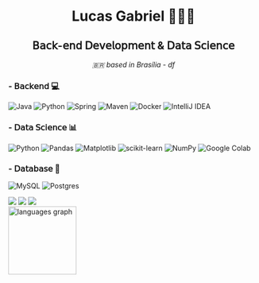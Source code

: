 
<h1 align="center"> Lucas Gabriel 👨🏻‍💻</h1>
<h2 align="center"> 𝖡𝖺𝖼𝗄-𝖾𝗇𝖽 𝖣𝖾𝗏𝖾𝗅𝗈𝗉𝗆𝖾𝗇𝗍 & 𝖣𝖺𝗍𝖺 𝖲𝖼𝗂𝖾𝗇𝖼𝖾</h2>
<p align="center">  
  <em>🇧🇷 based in Brasília - df</em>

<h3> - 𝖡𝖺𝖼𝗄𝖾𝗇𝖽 💻 </h3>

![Java](https://img.shields.io/badge/java-%231A1918.svg?style=for-the-badge&logo=openjdk&logoColor=white)
![Python](https://img.shields.io/badge/python-%231A1918?style=for-the-badge&logo=python&logoColor=ffdd54)
![Spring](https://img.shields.io/badge/spring-%231A1918.svg?style=for-the-badge&logo=spring&logoColor=white)
![Maven](https://img.shields.io/badge/apachemaven-%231A1918.svg?style=for-the-badge&logo=apachemaven&logoColor=white)
![Docker](https://img.shields.io/badge/docker-%231A1918.svg?style=for-the-badge&logo=docker&logoColor=white)
![IntelliJ IDEA](https://img.shields.io/badge/IntelliJIDEA-%231A1918.svg?style=for-the-badge&logo=intellij-idea&logoColor=white)


<h3> - 𝖣𝖺𝗍𝖺 𝖲𝖼𝗂𝖾𝗇𝖼𝖾 📊 </h3>

![Python](https://img.shields.io/badge/python-%231A1918?style=for-the-badge&logo=python&logoColor=ffdd54)
![Pandas](https://img.shields.io/badge/pandas-%231A1918.svg?style=for-the-badge&logo=pandas&logoColor=white)
![Matplotlib](https://img.shields.io/badge/Matplotlib-%231A1918.svg?style=for-the-badge&logo=Matplotlib&logoColor=black)
![scikit-learn](https://img.shields.io/badge/scikit--learn-%231A1918.svg?style=for-the-badge&logo=scikit-learn&logoColor=white)
![NumPy](https://img.shields.io/badge/numpy-%231A1918.svg?style=for-the-badge&logo=numpy&logoColor=white)
![Google Colab](https://img.shields.io/badge/Google%20Colab-%231A1918.svg?style=for-the-badge&logo=googlecolab&logoColor=white)


<h3> - 𝖣𝖺𝗍𝖺𝖻𝖺𝗌𝖾 💾 </h3>

 ![MySQL](https://img.shields.io/badge/mysql-%231A1918.svg?style=for-the-badge&logo=mysql&logoColor=white)
 ![Postgres](https://img.shields.io/badge/postgres-%231A1918.svg?style=for-the-badge&logo=postgresql&logoColor=white)

 </p>
<div>
<a href="https://www.instagram.com/lucasgcs._/" target="_blank"><img src="https://img.shields.io/badge/-Instagram-black?style=for-the-badge&logo=instagram&logoColor=white" target="_blank"></a>
<a href = "mailto:lucasgcsousa2005@gmail.com"><img src="https://img.shields.io/badge/Gmail-black?style=for-the-badge&logo=gmail&logoColor=white" target="_blank"></a>
<a href="https://www.linkedin.com/in/lucas-gabriel-9b254b309/" target="_blank"><img src="https://img.shields.io/badge/-LinkedIn-black?style=for-the-badge&logo=linkedin&logoColor=white" target="_blank"></a>   
</div>

<div align="left">
  <img src="https://github-readme-stats.vercel.app/api/top-langs?username=devlucasl&locale=en&hide_title=false&layout=compact&card_width=320&langs_count=3&theme=vision-friendly-dark&hide_border=true&order=2" height="137" alt="languages graph"  />
</div>

 

